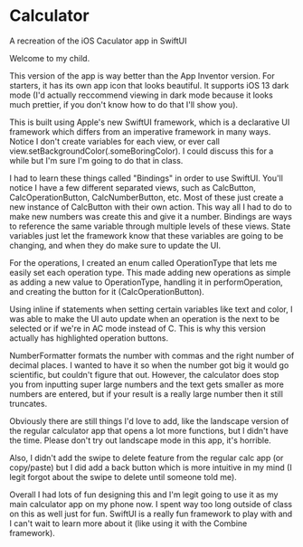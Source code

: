 # Calculator
A recreation of the iOS Caculator app in SwiftUI

Welcome to my child.
 
 This version of the app is way better than the App Inventor version. For starters, it has its own app icon that looks beautiful. It supports iOS 13 dark mode (I'd actually reccommend viewing in dark mode because it looks much prettier, if you don't know how to do that I'll show you).
 
 This is built using Apple's new SwiftUI framework, which is a declarative UI framework which differs from an imperative framework in many ways. Notice I don't create variables for each view, or ever call view.setBackgroundColor(.someBoringColor). I could discuss this for a while but I'm sure I'm going to do that in class.
 
 I had to learn these things called "Bindings" in order to use SwiftUI. You'll notice I have a few different separated views, such as CalcButton, CalcOperationButton, CalcNumberButton, etc. Most of these just create a new instance of CalcButton with their own action. This way all I had to do to make new numbers was create this and give it a number. Bindings are ways to reference the same variable through multiple levels of these views. State variables just let the framework know that these variables are going to be changing, and when they do make sure to update the UI.
 
 For the operations, I created an enum called OperationType that lets me easily set each operation type. This made adding new operations as simple as adding a new value to OperationType, handling it in performOperation, and creating the button for it (CalcOperationButton).
 
 Using inline if statements when setting certain variables like text and color, I was able to make the UI auto update when an operation is the next to be selected or if we're in AC mode instead of C. This is why this version actually has highlighted operation buttons.
 
 NumberFormatter formats the number with commas and the right number of decimal places. I wanted to have it so when the number got big it would go scientific, but couldn't figure that out. However, the calculator does stop you from inputting super large numbers and the text gets smaller as more numbers are entered, but if your result is a really large number then it still truncates.
 
 Obviously there are still things I'd love to add, like the landscape version of the regular calculator app that opens a lot more functions, but I didn't have the time. Please don't try out landscape mode in this app, it's horrible.
 
 Also, I didn't add the swipe to delete feature from the regular calc app (or copy/paste) but I did add a back button which is more intuitive in my mind (I legit forgot about the swipe to delete until someone told me).
 
 Overall I had lots of fun designing this and I'm legit going to use it as my main calculator app on my phone now. I spent way too long outside of class on this as well just for fun. SwiftUI is a really fun framework to play with and I can't wait to learn more about it (like using it with the Combine framework).
